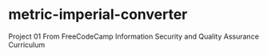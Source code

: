 # metric-imperial-converter
Project 01 From FreeCodeCamp Information Security and Quality Assurance Curriculum
